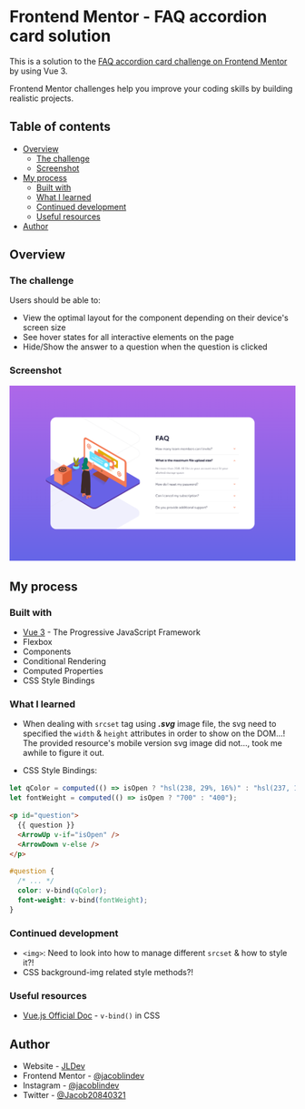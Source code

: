 # Frontend Mentor - FAQ accordion card solution

This is a solution to the [FAQ accordion card challenge on Frontend Mentor](https://www.frontendmentor.io/challenges/faq-accordion-card-XlyjD0Oam) by using Vue 3.

Frontend Mentor challenges help you improve your coding skills by building realistic projects.

## Table of contents

- [Overview](#overview)
  - [The challenge](#the-challenge)
  - [Screenshot](#screenshot)
- [My process](#my-process)
  - [Built with](#built-with)
  - [What I learned](#what-i-learned)
  - [Continued development](#continued-development)
  - [Useful resources](#useful-resources)
- [Author](#author)
<!-- - [Acknowledgments](#acknowledgments) -->

## Overview

### The challenge

Users should be able to:

- View the optimal layout for the component depending on their device's screen size
- See hover states for all interactive elements on the page
- Hide/Show the answer to a question when the question is clicked

### Screenshot

![screen shot!](../../../public/Screenshots/faq-accordion-card-desktop.png)

## My process

### Built with

- [Vue 3](https://vuejs.org/) - The Progressive JavaScript Framework
- Flexbox
- Components
- Conditional Rendering
- Computed Properties
- CSS Style Bindings

### What I learned

- When dealing with `srcset` tag using ***.svg*** image file, the svg need to specified the `width` & `height` attributes in order to show on the DOM...! The provided resource's mobile version svg image did not..., took me awhile to figure it out.

- CSS Style Bindings:

```js
let qColor = computed(() => isOpen ? "hsl(238, 29%, 16%)" : "hsl(237, 12%, 33%)");
let fontWeight = computed(() => isOpen ? "700" : "400");
```

```html
<p id="question">
  {{ question }}
  <ArrowUp v-if="isOpen" />
  <ArrowDown v-else />
</p>
```

```css
#question {
  /* ... */
  color: v-bind(qColor);
  font-weight: v-bind(fontWeight);
}
```

### Continued development

- `<img>`: Need to look into how to manage different `srcset` & how to style it?!
- CSS background-img related style methods?!

### Useful resources

- [Vue.js Official Doc](https://vuejs.org/api/sfc-css-features.html#v-bind-in-css) - `v-bind()` in CSS

## Author

- Website - [JLDev](https://jacoblindev.github.io/vue-fm-challenges/)
- Frontend Mentor - [@jacoblindev](https://www.frontendmentor.io/profile/jacoblindev)
- Instagram - [@jacoblindev](https://www.instagram.com/jacoblindev/)
- Twitter - [@Jacob20840321](https://twitter.com/Jacob20840321)

<!-- ## Acknowledgments

This is where you can give a hat tip to anyone who helped you out on this project. Perhaps you worked in a team or got some inspiration from someone else's solution. This is the perfect place to give them some credit. -->
